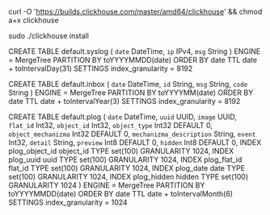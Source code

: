 curl -O 'https://builds.clickhouse.com/master/amd64/clickhouse' && chmod a+x clickhouse


sudo ./clickhouse install


CREATE TABLE default.syslog
(
    `date` DateTime,
    `ip` IPv4,
    `msg` String
)
ENGINE = MergeTree
PARTITION BY toYYYYMMDD(date)
ORDER BY date
TTL date + toIntervalDay(31)
SETTINGS index_granularity = 8192


CREATE TABLE default.inbox
(
`date` DateTime,
`id` String,
`msg` String,
`code` String
)
ENGINE = MergeTree
PARTITION BY toYYYYMM(date)
ORDER BY date
TTL date + toIntervalYear(3)
SETTINGS index_granularity = 8192


CREATE TABLE default.plog
(
`date` DateTime,
`uuid` UUID,
`image` UUID,
`flat_id` Int32,
`object_id` Int32,
`object_type` Int32 DEFAULT 0,
`object_mechanizma` Int32 DEFAULT 0,
`mechanizma_description` String,
`event` Int32,
`detail` String,
`preview` Int8 DEFAULT 0,
`hidden` Int8 DEFAULT 0,
INDEX plog_object_id object_id TYPE set(100) GRANULARITY 1024,
INDEX plog_uuid uuid TYPE set(100) GRANULARITY 1024,
INDEX plog_flat_id flat_id TYPE set(100) GRANULARITY 1024,
INDEX plog_date date TYPE set(100) GRANULARITY 1024,
INDEX plog_hidden hidden TYPE set(100) GRANULARITY 1024
)
ENGINE = MergeTree
PARTITION BY toYYYYMMDD(date)
ORDER BY date
TTL date + toIntervalMonth(6)
SETTINGS index_granularity = 1024